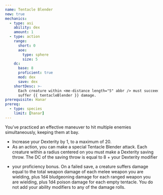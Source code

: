 ```yaml
---
name: Tentacle Blender
new: true
mechanics:
  - type: asi
    ability: dex
    amount: 1
  - type: action
    range:
      short: 0
      aoe:
        type: sphere
        size: 5
    dc:
      base: 8
      proficient: true
      mod: dex
      save: dex
    shortDesc: >-
      Each creature within <me-distance length="5" abbr /> must succeed on a DC {{ dc }} DEX saving throw or
      suffer {{ tentacleBlender }} damage.
prerequisite: Hanar
prereq:
  - type: species
    limit: [hanar]
---
```

You’ve practiced an effective maneuver to hit multiple enemies simultaneously, keeping them at bay.

- Increase your Dexterity by 1, to a maximum of 20.
- As an action, you can make a special Tentacle Blender attack. Each creature within a <me-distance length="5" adj /> radius
centered on you must make a Dexterity saving throw. The DC of the saving throw is equal to 8 + your Dexterity modifier
+ your proficiency bonus. On a failed save, a creature suffers damage equal to the total weapon damage of each melee
weapon you are wielding, plus 1d4 bludgeoning damage for each ranged weapon you are wielding, plus 1d4 poison damage
for each empty tentacle. You do not add your ability modifiers to any of the damage rolls.



